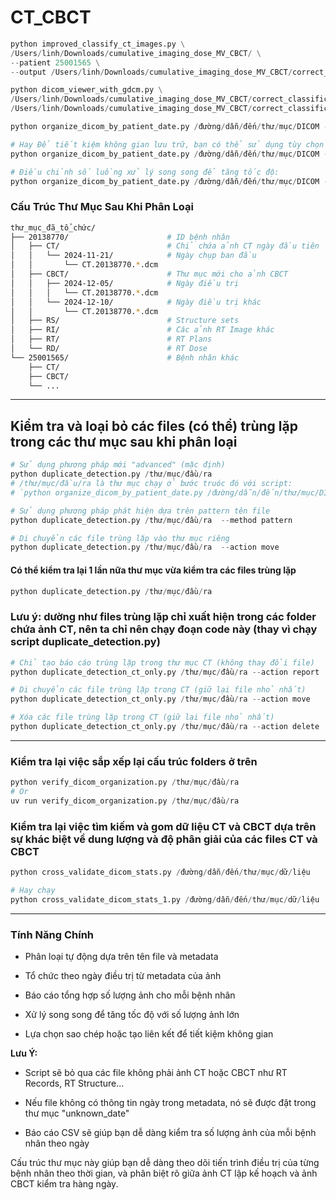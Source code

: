 # CT_CBCT

```python
python improved_classify_ct_images.py \
/Users/linh/Downloads/cumulative_imaging_dose_MV_CBCT/ \
--patient 25001565 \
--output /Users/linh/Downloads/cumulative_imaging_dose_MV_CBCT/correct_classified
```

```python
python dicom_viewer_with_gdcm.py \
/Users/linh/Downloads/cumulative_imaging_dose_MV_CBCT/correct_classification/25001565_ct_planning_files.txt \
/Users/linh/Downloads/cumulative_imaging_dose_MV_CBCT/correct_classification/25001565_cbct_files.txt
```


```python
python organize_dicom_by_patient_date.py /đường/dẫn/đến/thư/mục/DICOM --output /thư/mục/đầu/ra
```

```python
# Hay Để tiết kiệm không gian lưu trữ, bạn có thể sử dụng tùy chọn tạo liên kết (symbolic link):
python organize_dicom_by_patient_date.py /đường/dẫn/đến/thư/mục/DICOM --output /thư/mục/đầu/ra --link
```

```python
# Điều chỉnh số luồng xử lý song song để tăng tốc độ:
python organize_dicom_by_patient_date.py /đường/dẫn/đến/thư/mục/DICOM --output /thư/mục/đầu/ra --workers 8
```


### Cấu Trúc Thư Mục Sau Khi Phân Loại 
```bash
thư_mục_đã_tổ_chức/
├── 20138770/                      # ID bệnh nhân
│   ├── CT/                        # Chỉ chứa ảnh CT ngày đầu tiên
│   │   └── 2024-11-21/            # Ngày chụp ban đầu
│   │       └── CT.20138770.*.dcm
│   ├── CBCT/                      # Thư mục mới cho ảnh CBCT
│   │   ├── 2024-12-05/            # Ngày điều trị
│   │   │   └── CT.20138770.*.dcm
│   │   └── 2024-12-10/            # Ngày điều trị khác
│   │       └── CT.20138770.*.dcm
│   ├── RS/                        # Structure sets
│   ├── RI/                        # Các ảnh RT Image khác
│   ├── RT/                        # RT Plans
│   └── RD/                        # RT Dose
└── 25001565/                      # Bệnh nhân khác
    ├── CT/
    ├── CBCT/
    └── ...
```

---

## Kiểm tra và loại bỏ các files (có thể) trùng lặp trong các thư mục sau khi phân loại

```python
# Sử dụng phương pháp mới "advanced" (mặc định)
python duplicate_detection.py /thư/mục/đầu/ra 
# /thư/mục/đầu/ra là thư mục chạy ở bước truóc đó với script:
# `python organize_dicom_by_patient_date.py /đường/dẫn/đến/thư/mục/DICOM --output /thư/mục/đầu/ra --workers 8`

# Sử dụng phương pháp phát hiện dựa trên pattern tên file
python duplicate_detection.py /thư/mục/đầu/ra  --method pattern

# Di chuyển các file trùng lặp vào thư mục riêng
python duplicate_detection.py /thư/mục/đầu/ra  --action move

```

#### Có thể kiểm tra lại 1 lần nữa thư mục vừa kiểm tra các files trùng lặp

```python
python duplicate_detection.py /thư/mục/đầu/ra 
```

### Lưu ý: dường như files trùng lặp chỉ xuất hiện trong các folder chứa ảnh CT, nên ta chỉ nên chạy đoạn code này (thay vì chạy script duplicate_detection.py)

```python
# Chỉ tạo báo cáo trùng lặp trong thư mục CT (không thay đổi file)
python duplicate_detection_ct_only.py /thư/mục/đầu/ra --action report

# Di chuyển các file trùng lặp trong CT (giữ lại file nhỏ nhất)
python duplicate_detection_ct_only.py /thư/mục/đầu/ra --action move

# Xóa các file trùng lặp trong CT (giữ lại file nhỏ nhất)
python duplicate_detection_ct_only.py /thư/mục/đầu/ra --action delete
```

---

### Kiểm tra lại việc sắp xếp lại cấu trúc folders ở trên

```python
python verify_dicom_organization.py /thư/mục/đầu/ra
# Or
uv run verify_dicom_organization.py /thư/mục/đầu/ra
```

### Kiểm tra lại việc tìm kiếm và gom dữ liệu CT và CBCT dựa trên sự khác biệt về dung lượng và độ phân giải của các files CT và CBCT

```python
python cross_validate_dicom_stats.py /đường/dẫn/đến/thư/mục/dữ/liệu

# Hay chạy
python cross_validate_dicom_stats_1.py /đường/dẫn/đến/thư/mục/dữ/liệu
```

---

### Tính Năng Chính

- Phân loại tự động dựa trên tên file và metadata
  
- Tổ chức theo ngày điều trị từ metadata của ảnh
  
- Báo cáo tổng hợp số lượng ảnh cho mỗi bệnh nhân
  
- Xử lý song song để tăng tốc độ với số lượng ảnh lớn
  
- Lựa chọn sao chép hoặc tạo liên kết để tiết kiệm không gian

**Lưu Ý:**

- Script sẽ bỏ qua các file không phải ảnh CT hoặc CBCT như RT Records, RT Structure...
  
- Nếu file không có thông tin ngày trong metadata, nó sẽ được đặt trong thư mục "unknown_date"
  
- Báo cáo CSV sẽ giúp bạn dễ dàng kiểm tra số lượng ảnh của mỗi bệnh nhân theo ngày

Cấu trúc thư mục này giúp bạn dễ dàng theo dõi tiến trình điều trị của từng bệnh nhân theo thời gian, và phân biệt rõ giữa ảnh CT lập kế hoạch và ảnh CBCT kiểm tra hàng ngày.
